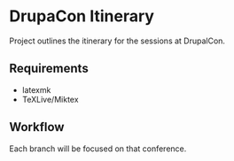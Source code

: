 # DrupaCon Itinerary

Project outlines the itinerary for the sessions at DrupalCon.

## Requirements
 - latexmk
 - TeXLive/Miktex

## Workflow
Each branch will be focused on that conference.
